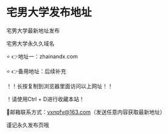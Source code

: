 # 宅男大学发布地址
宅男大学最新地址发布 

宅男大学永久久域名 

⭐️ 👉地址一：zhainandx.com

⭐️ 👉备用地址：后续补充

！️！️长按复制到浏览器里面访问以上网址！️！️ 

！️请使用Ctrl + D进行收藏本站！

📧邮箱联系方式：vxnpfv@163.com（发送任意内容获取最新地址）

谨记永久发布页哦
